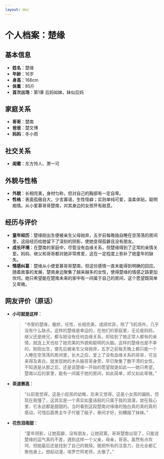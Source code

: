 ```yaml
---
layout: doc
---
```

# 个人档案：楚缘
## 基本信息

* **姓名**：楚缘
* **年龄**：16岁
* **身高**：166cm
* **体重**：85斤
* **首次出场**：第1章 后妈如妹，妹似后妈

## 家庭关系

* **哥哥**：楚南
* **爸爸**：楚文博
* **妈妈**：冬小雨

## 社交关系

* **闺蜜**：东方怜人、萧一可

## 外貌与性格

* **外貌**：长相完美，身材匀称，但对自己的胸部有一定自卑。
* **性格**：表面孤傲自大，少言寡语，生性怪癖；实则单纯可爱，温柔体贴，聪明痴情。从小爱慕哥哥楚南，对其身边的女孩怀有敌意。

## 经历与评价

* **童年经历**：楚缘刚出生便被亲生父母抛弃，五岁前每晚独自睡在空荡荡的房间里，这段经历给她留下了深刻的阴影，使她变得孤僻且没有朋友。
* **成长环境**：在楚南的家庭中，尽管没有血缘关系，但楚缘得到了正常的亲情关爱。妈妈、继父和哥哥都对她非常疼爱，这在一定程度上弥补了她童年的缺失。
* **情感纠葛**：楚缘从小便爱慕哥哥楚南，但这份感情一直未能得到明确的回应。随着故事的发展，楚南身边聚集了越来越多的女性，使得楚缘的情感之路更加坎坷。她只希望能在楚南未来的家中有一间属于自己的房间，这个愿望既简单又卑微。

## 网友评价（原话）

* **小可就是这样**：
  > “书里的楚缘，傲娇，任性，长相完美，成绩优异，除了飞机场外，几乎没有什么缺点。这样的楚缘是幸运的，在他们的家庭里，无论是妈妈，继父还是继兄，都与她没有任何血缘关系，却给到了她正常人都有的亲情，就连上天也给了她完美的外貌和聪明的头脑。这样的楚缘也是不幸的，刚刚出生，便先后被亲生父母抛弃，五岁之前每天晚上都只能一个人睡在空荡荡的房间里，长大之后，爱上了没有血缘关系的哥哥，可没来得及表白，就发现她的木头脑哥哥身旁，早已聚集了数不清的女性。不知道是从那之后，还是说楚缘一开始的愿望就是如此——她只希望，楚南以后的家里，能有一间属于她的房间，如此简单，却又如此卑微。”

* **茶道赛高**：
  > “以前我觉得，这是小屁孩的幼稚，后来又觉得，这是小女孩的偏执，但现在我懂了，这其实是一个真实如童话般的只属于我的浪漫，放在我心里，它永远都是甜甜的。当时看到这段楚南对缘缘的独白真的真的真的感动，可惜后面男主牛子代替了脑子，泰间才好，别糟蹋了妹妹。”

* **花伤泪雨甜**：
  > “童年阴影，让她孤僻，没有朋友，让她寂寞。哥哥楚南出现了，只能说楚缘的运气真的不差，遇到这样一个父亲，母亲，哥哥。虽然有点坎坷，但她最后还是找到了自己的救赎。她把所有的注意力，目光全都汇聚他身上。想起动漫，埃罗芒阿老师，太像了。”
